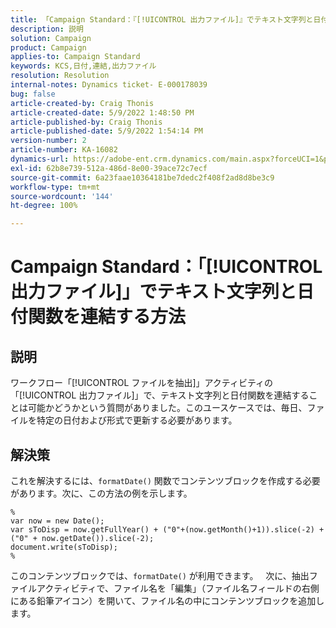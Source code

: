 ```yaml
---
title: 「Campaign Standard：『[!UICONTROL 出力ファイル]』でテキスト文字列と日付関数を連結する方法」
description: 説明
solution: Campaign
product: Campaign
applies-to: Campaign Standard
keywords: KCS,日付,連結,出力ファイル
resolution: Resolution
internal-notes: Dynamics ticket- E-000178039
bug: false
article-created-by: Craig Thonis
article-created-date: 5/9/2022 1:48:50 PM
article-published-by: Craig Thonis
article-published-date: 5/9/2022 1:54:14 PM
version-number: 2
article-number: KA-16082
dynamics-url: https://adobe-ent.crm.dynamics.com/main.aspx?forceUCI=1&pagetype=entityrecord&etn=knowledgearticle&id=abd60abc-9ecf-ec11-a7b5-00224809c196
exl-id: 62b8e739-512a-486d-8e00-39ace72c7ecf
source-git-commit: 6a23faae10364181be7dedc2f408f2ad8d8be3c9
workflow-type: tm+mt
source-wordcount: '144'
ht-degree: 100%

---
```


# Campaign Standard：「[!UICONTROL 出力ファイル]」でテキスト文字列と日付関数を連結する方法

## 説明


ワークフロー「[!UICONTROL ファイルを抽出]」アクティビティの「[!UICONTROL 出力ファイル]」で、テキスト文字列と日付関数を連結することは可能かどうかという質問がありました。このユースケースでは、毎日、ファイルを特定の日付および形式で更新する必要があります。


## 解決策


これを解決するには、`formatDate()` 関数でコンテンツブロックを作成する必要があります。次に、この方法の例を示します。

```
%
var now = new Date();
var sToDisp = now.getFullYear() + ("0"+(now.getMonth()+1)).slice(-2) + ("0" + now.getDate()).slice(-2);
document.write(sToDisp);
%
```

このコンテンツブロックでは、`formatDate()` が利用できます。
 
次に、抽出ファイルアクティビティで、ファイル名を「編集」（ファイル名フィールドの右側にある鉛筆アイコン）を開いて、ファイル名の中にコンテンツブロックを追加します。
